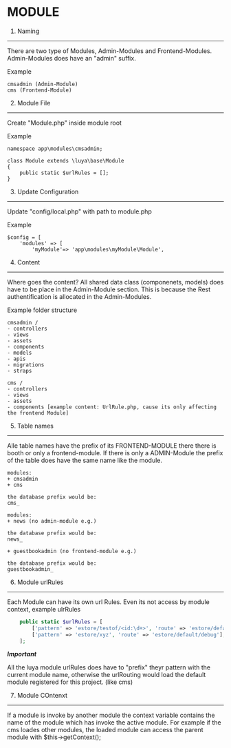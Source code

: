 MODULE
=================

1. Naming
---------
There are two type of Modules, Admin-Modules and Frontend-Modules. Admin-Modules does have an "admin" suffix.

Example
```
cmsadmin (Admin-Module)
cms (Frontend-Module)
```
2. Module File
--------------

Create "Module.php" inside module root

Example
```
namespace app\modules\cmsadmin;

class Module extends \luya\base\Module
{
    public static $urlRules = [];
}
```


3. Update Configuration
-----------------------

Update "config/local.php" with path to module.php

Example
```
$config = [
    'modules' => [
        'myModule'=> 'app\modules\myModule\Module',
```


4. Content
----------
Where goes the content? All shared data class (componenets, models) does have to be place in the Admin-Module section. This is because the Rest authentification is allocated in the Admin-Modules.

Example folder structure
```
cmsadmin /
- controllers
- views
- assets
- components
- models
- apis
- migrations
- straps

cms /
- controllers
- views
- assets
- components [example content: UrlRule.php, cause its only affecting the frontend Module]

```

5. Table names
--------------
Alle table names have the prefix of its FRONTEND-MODULE there there is booth or only a frontend-module. If there is only a ADMIN-Module the prefix of the table does have the same name like the module.

```
modules:
+ cmsadmin
+ cms

the database prefix would be:
cms_
```
```
modules:
+ news (no admin-module e.g.)

the database prefix would be:
news_
```
```
+ guestbookadmin (no frontend-module e.g.)

the database prefix would be:
guestbookadmin_
```

6. Module urlRules
-----------------
Each Module can have its own url Rules. Even its not access by module context, example ulrRules

```php
    public static $urlRules = [
        ['pattern' => 'estore/testof/<id:\d+>', 'route' => 'estore/default/debug'],
        ['pattern' => 'estore/xyz', 'route' => 'estore/default/debug'],
    ];
```

***Important***

All the luya module urlRules does have to "prefix" theyr pattern with the current module name, otherwise the urlRouting would load the default module registered for this project. (like cms)

7. Module COntenxt
-------------------
If a module is invoke by another module the context variable contains the name of the module which has invoke the active module. For example if the cms loades other modules, the loaded module can access the 
parent module with $this->getContext();